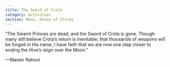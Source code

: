 ```yaml
---
title: The Sword of Crota
category: Activities
section: Moon, Ocean of Storms
---
```


“The Swarm Princes are dead, and the Sword of Crota is gone. Though many still believe Crota’s return is inevitable, that thousands of weapons will be forged in His name, I have faith that we are now one step closer to ending the Hive’s reign over the Moon.”

—Master Rahool
